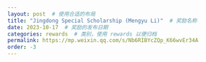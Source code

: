 ```yaml
---
layout: post  # 使用合适的布局
title: "Jingdong Special Scholarship (Mengyu Li)"  # 奖励名称
date: 2023-10-17  # 奖励的发布日期
categories: rewards  # 类别，使用 rewards 以便归档
permalink: https://mp.weixin.qq.com/s/Nb6RIBYcZQp_K66wvEr34A
order: -3
---
```


